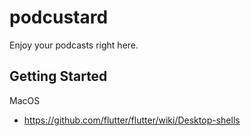 # podcustard

Enjoy your podcasts right here.

## Getting Started

MacOS 
- https://github.com/flutter/flutter/wiki/Desktop-shells
